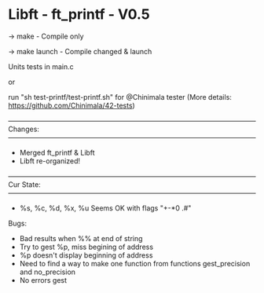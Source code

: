 # Libft - ft_printf - V0.5

-> make - Compile only

-> make launch - Compile changed & launch

Units tests in main.c 

or 

run "sh test-printf/test-printf.sh" for @Chinimala tester
(More details: https://github.com/Chinimala/42-tests)



————————————————————————————————————
Changes:
————————————————————————————————————
- Merged ft_printf & Libft
- Libft re-organized!

————————————————————————————————————
Cur State:
————————————————————————————————————
- %s, %c, %d, %x, %u Seems OK with flags "+-*0 .#"

Bugs:
- Bad results when %% at end of string
- Try to gest %p, miss begining of address
- %p doesn't display beginning of address
- Need to find a way to make one function from functions gest_precision and no_precision
- No errors gest


